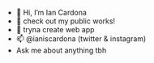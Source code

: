 - 👋 Hi, I’m Ian Cardona
- 👀 check out my public works!
- 🌱 tryna create web app
- 📫 @ianiscardona (twitter & instagram)
- Ask me about anything tbh
